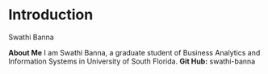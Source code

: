 # Introduction
Swathi Banna

**About Me**
I am Swathi Banna, a graduate student of Business Analytics and Information Systems in University of South Florida.
**Git Hub:** swathi-banna
